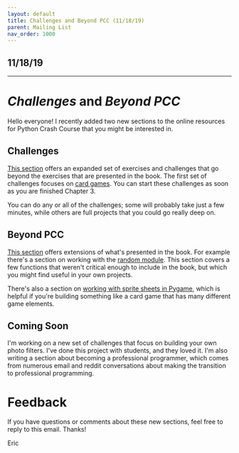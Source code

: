 ```yaml
---
layout: default
title: Challenges and Beyond PCC (11/18/19)
parent: Mailing List
nav_order: 1000
---
```


## 11/18/19

---

# *Challenges* and *Beyond PCC*

Hello everyone! I recently added two new sections to the online resources for Python Crash Course that you might be interested in.

## Challenges

[This section](../../challenges/challenges/) offers an expanded set of exercises and challenges that go beyond the exercises that are presented in the book. The first set of challenges focuses on [card games](../../challenges/playing_cards/). You can start these challenges as soon as you are finished Chapter 3. 

You can do any or all of the challenges; some will probably take just a few minutes, while others are full projects that you could go really deep on.

## Beyond PCC

[This section](../../beyond_pcc/beyond_pcc) offers extensions of what's presented in the book. For example there's a section on working with the [random module](../../beyond_pcc/random_functions/). This section covers a few functions that weren't critical enough to include in the book, but which you might find useful in your own projects.

There's also a section on [working with sprite sheets in Pygame](../../beyond_pcc/pygame_sprite_sheets/), which is helpful if you're building something like a card game that has many different game elements.

## Coming Soon

I'm working on a new set of challenges that focus on building your own photo filters. I've done this project with students, and they loved it. I'm also writing a section about becoming a professional programmer, which comes from numerous email and reddit conversations about making the transition to professional programming.

# Feedback

If you have questions or comments about these new sections, feel free to reply to this email. Thanks!

Eric